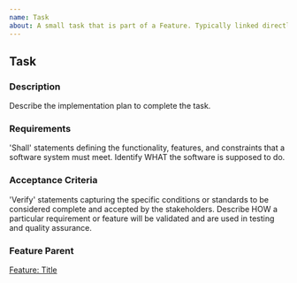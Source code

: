 ```yaml
---
name: Task
about: A small task that is part of a Feature. Typically linked directly to one Pull Request.
---
```


<!-- Issue title should mirror the associated Feature Title. -->

## Task

### Description

Describe the implementation plan to complete the task.

### Requirements

'Shall' statements defining the functionality, features, and constraints that a software system must meet. Identify WHAT the software is supposed to do.

### Acceptance Criteria

'Verify' statements capturing the specific conditions or standards to be considered complete and accepted by the stakeholders. Describe HOW a particular requirement or feature will be validated and are used in testing and quality assurance.

### Feature Parent

<!-- The link below should link to its Epic Parent. -->

[Feature: Title](https://github.com/topshelfsoftware/project-mgmt/issues/#)
